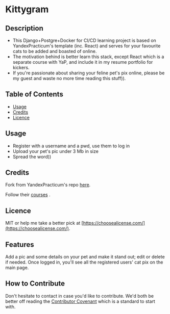 # Kittygram

## Description

- This Django+Postgre+Docker for CI/CD learning project is based on YandexPracticum's template (inc. React) and serves for your favourite cats to be added and boasted of online.
- The motivation behind is better learn this stack, except React which is a separate course with YaP, and include it in my resume portfolio for kickers.
- If you're passionate about sharing your feline pet's pix online, please be my guest and waste no more time reading this stuff)).

## Table of Contents

- [Usage](#usage)
- [Credits](#credits)
- [Licence](#licence)

## Usage

- Register with a username and a pwd, use them to log in
- Upload your pet's pic under 3 Mb in size
- Spread the word))

## Credits

Fork from YandexPracticum's repo [here](https://github.com/yandex-praktikum/kittygram_final).

Follow their [courses](https://practicum.yandex.ru/catalog/programming/?from=main_header-programming_button) .

## Licence

MIT or help me take a better pick at [https://choosealicense.com/](https://choosealicense.com/).

## Features

Add a pic and some details on your pet and make it stand out; edit or delete if needed. Once logged in, you'll see all the registered users' cat pix on the main page.

## How to Contribute

Don't hesitate to contact in case you'd like to contribute. We'd both be better off reading the [Contributor Covenant](https://www.contributor-covenant.org/) which is a standard to start with.
